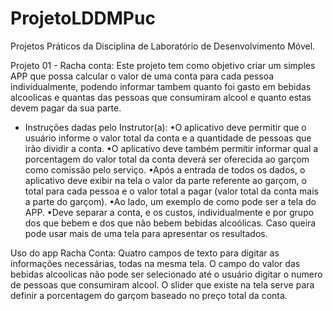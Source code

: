 # ProjetoLDDMPuc
Projetos Práticos da Disciplina de Laboratório de Desenvolvimento Móvel.

Projeto 01 - Racha conta:
Este projeto tem como objetivo criar um simples APP que possa calcular o valor de uma conta para cada pessoa individualmente, podendo informar tambem quanto foi gasto em bebidas alcoolicas
e quantas das pessoas que consumiram alcool e quanto estas devem pagar da sua parte. 

- Instruções dadas pelo Instrutor(a):
•O aplicativo deve permitir que o usuário informe o valor total da conta e a quantidade de pessoas que irão dividir a conta. 
•O aplicativo deve também permitir informar qual a porcentagem do valor total da conta deverá ser oferecida ao garçom como comissão pelo serviço. 
•Após a entrada de todos os dados, o aplicativo deve exibir na tela o valor da parte referente ao garçom, o total para cada pessoa e o valor total a pagar (valor total da conta mais a parte do garçom).
•Ao lado, um exemplo de como pode ser a tela do APP.
•Deve separar a conta, e os custos, individualmente e por grupo dos que bebem e dos que não bebem bebidas alcoólicas. Caso queira pode usar mais de uma tela para apresentar os resultados.

Uso do app Racha Conta:
Quatro campos de texto para digitar as informações necessárias, todas na mesma tela.
O campo do valor das bebidas alcoolicas não pode ser selecionado até o usuário digitar o numero de pessoas que consumiram alcool.
O slider que existe na tela serve para definir a porcentagem do garçom baseado no preço total da conta.


